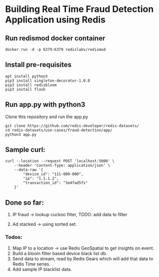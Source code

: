 # Building Real Time Fraud Detection Application using Redis 

##  Run redismod docker container

```
docker run -d -p 6379:6379 redislabs/redismod
```

## Install pre-requisites

```
apt install python3
pip3 install singleton-decorator-1.0.0
pip3 install redisbloom
pip3 install flask
```
   
##  Run app.py with python3

Clone this repository and run the app.py

```
git clone https://github.com/redis-developer/redis-datasets/
cd redis-datasets/use-cases/fraud-detection/app/
python3 app.py
```

## Sample curl:
 
```
curl --location --request POST 'localhost:5000' \
    --header 'Content-Type: application/json' \
    --data-raw '{
        "device_id": "111-000-000",
        "ip": "1.1.1.2",
        "transaction_id": "3e4fad5fs"
    }'
```


## Done so far:

1. IP fraud -> lookup cuckoo filter, 
    TODO: add data to filter
   
2. Ad stacked -> using sorted set. 

### Todos:

1. Map IP to a location -> use Redis GeoSpatial to get insights on event.
2. Build a bloom filter based device black list db.
3. Send data to stream, read by Redis Gears which will add that data to Redis Time series.
4. Add sample IP blacklist data.
